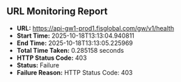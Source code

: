 ## URL Monitoring Report

- **URL:** https://api-gw1-prod1.fisglobal.com/gw/v1/health
- **Start Time:** 2025-10-18T13:13:04.940811
- **End Time:** 2025-10-18T13:13:05.225969
- **Total Time Taken:** 0.285158 seconds
- **HTTP Status Code:** 403
- **Status:** Failure
- **Failure Reason:** HTTP Status Code: 403
